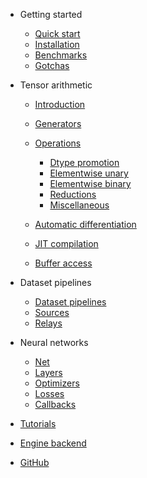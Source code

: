 - Getting started

  - [Quick start](README)
  - [Installation](installation)
  - [Benchmarks](benchmarks)
  - [Gotchas](gotchas)

- Tensor arithmetic

  - [Introduction](tensor/)
  - [Generators](tensor/generators)
  - [Operations](tensor/operations/)

    - [Dtype promotion](tensor/operations/dtype-promotion)
    - [Elementwise unary](tensor/operations/elementwise-unary)
    - [Elementwise binary](tensor/operations/elementwise-binary)
    - [Reductions](tensor/operations/reduction)
    - [Miscellaneous](tensor/operations/miscellaneous)

  - [Automatic differentiation](tensor/autograd)
  - [JIT compilation](tensor/jit)
  - [Buffer access](tensor/accessing-data)

- Dataset pipelines

  - [Dataset pipelines](dataset/)
  - [Sources](dataset/sources)
  - [Relays](dataset/relays)

- Neural networks

  - [Net](net)
  - [Layers](layers)
  - [Optimizers](optimizers)
  - [Losses](optimizers)
  - [Callbacks](callbacks)

- [Tutorials](tutorials/)
- [Engine backend](engine/)
- [GitHub](https://github.com/matcha-ai/matcha-engine)
